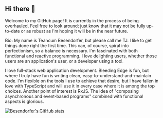 ## Hi there 👋

Welcome to my GitHub page! It is currently in the process of being overhauled. Feel free to look around; just know that it may not be fully up-to-date or as robust as I'm hoping it will be in the near future.

Bio: My name is Teancum Besendorfer, but please call me TJ. I like to get things done right the first time. This can, of course, spiral into perfectionism, so a balance is necessary. I'm fascinated with both functional and reactive programming. I love delighting users, whether those users are an application's user, or a developer using a tool.

I love full-stack web application development. Bleeding Edge is fun, but where I truly have fun is writing clean, easy-to-understand-and-maintain code. I'm flexible on the tools I use to achieve that desire, but I have fallen in love with TypeScript and will use it in every case where it is among the top choices. Another point of interest is RxJS. The idea of "composing asynchronous and event-based programs" combined with functional aspects is glorious.

[![Besendorfer's GitHub stats](https://github-readme-stats.vercel.app/api?username=Besendorfer&theme=chartreuse-dark&show_icons=true)](https://github.com/anuraghazra/github-readme-stats)

<!--
**Besendorfer/Besendorfer** is a ✨ _special_ ✨ repository because its `README.md` (this file) appears on your GitHub profile.

Here are some ideas to get you started:

- 🔭 I’m currently working on ...
- 🌱 I’m currently learning ...
- 👯 I’m looking to collaborate on ...
- 🤔 I’m looking for help with ...
- 💬 Ask me about ...
- 📫 How to reach me: ...
- 😄 Pronouns: ...
- ⚡ Fun fact: ...
-->

